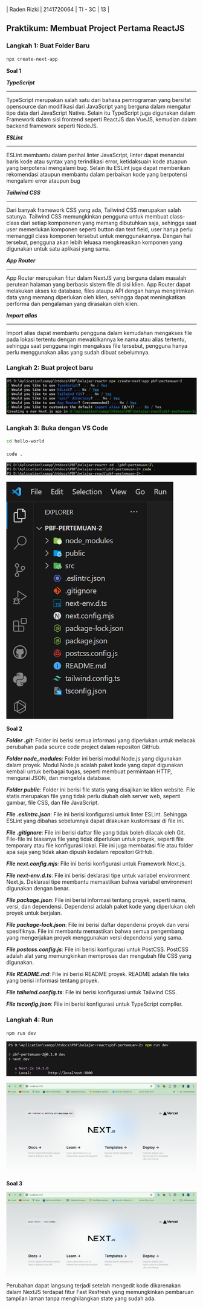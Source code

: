| Raden Rizki | 2141720064 | TI - 3C | 13 |

## Praktikum: Membuat Project Pertama ReactJS

### Langkah 1: Buat Folder Baru

```bash
npx create-next-app
```

**Soal 1**

***TypeScript***

---

TypeScript merupakan salah satu dari bahasa pemrograman yang bersifat opensource dan modifikasi dari JavaScript yang berguna dalam mengatur tipe data dari JavaScript Native. Selain itu TypeScript juga digunakan dalam Framework dalam sisi frontend seperti ReactJS dan VueJS, kemudian dalam backend framework seperti NodeJS.

***ESLint***

---

ESLint membantu dalam perihal linter JavaScript, linter dapat menandai baris kode atau syntax yang terindikasi error, ketidaksuain kode atuapun yang berpotensi mengalami bug. Selain itu ESLint juga dapat memberikan rekomendasi ataupun membantu dalam perbaikan kode yang berpotensi mengalami error ataupun bug

***Tailwind CSS***

---

Dari banyak framework CSS yang ada, Tailwind CSS merupakan salah satunya. Tailwind CSS memungkinkan pengguna untuk membuat class-class dari setiap komponenen yang memang dibutuhkan saja, sehingga saat user memerlukan komponen seperti button dan text field, user hanya perlu memanggil class komponen tersebut untuk menggunakannya. Dengan hal tersebut, pengguna akan lebih leluasa mengkreasikan komponen yang digunakan untuk satu aplikasi yang sama.

***App Router***

--- 

App Router merupakan fitur dalam NextJS yang berguna dalam masalah perutean halaman yang berbasis sistem file di sisi klien. App Router dapat melakukan akses ke database, files ataupu API dengan hanya mengirimkan data yang memang diperlukan oleh klien, sehingga dapat meningkatkan performa dan pengalaman yang dirasakan oleh klien.

***Import alias***

---

Import alias dapat membantu pengguna dalam kemudahan mengakses file pada lokasi tertentu dengan mewakilkannya ke nama atau alias tertentu, sehingga saat pengguna ingin mengakses file tersebut, pengguna hanya perlu menggunakan alias yang sudah dibuat sebelumnya.

### Langkah 2: Buat project baru

![gambar-praktikum](img/praktikum-langkah-2.png)

### Langkah 3: Buka dengan VS Code

```bash
cd hello-world

code . 
```

![gambar-praktikum](img/praktikum-langkah-3-a.png)

![gambar-praktikum](img/praktikum-langkah-3-b.png)

**Soal 2**

***Folder .git***: Folder ini berisi semua informasi yang diperlukan untuk melacak perubahan pada source code project dalam repositori GitHub.

***Folder node_modules***: Folder ini berisi modul Node.js yang digunakan dalam proyek. Modul Node.js adalah paket kode yang dapat digunakan kembali untuk berbagai tugas, seperti membuat permintaan HTTP, mengurai JSON, dan mengelola database.

***Folder public***: Folder ini berisi file statis yang disajikan ke klien website. File statis merupakan file yang tidak perlu diubah oleh server web, seperti gambar, file CSS, dan file JavaScript.

***File .eslintrc.json***: File ini berisi konfigurasi untuk linter ESLint. Sehingga ESLint yang dibahas sebelumnya dapat dilakukan kustomisasi di file ini.

***File .gitignore***: File ini berisi daftar file yang tidak boleh dilacak oleh Git. File-file ini biasanya file yang tidak diperlukan untuk proyek, seperti file temporary atau file konfigurasi lokal. File ini juga membatasi file atau folder apa saja yang tidak akan dipush kedalam repositori GitHub.

***File next.config.mjs***: File ini berisi konfigurasi untuk Framework Next.js.

***File next-env.d.ts***: File ini berisi deklarasi tipe untuk variabel environment Next.js. Deklarasi tipe membantu memastikan bahwa variabel environment digunakan dengan benar.

***File package.json***: File ini berisi informasi tentang proyek, seperti nama, versi, dan dependensi. Dependensi adalah paket kode yang diperlukan oleh proyek untuk berjalan.

***File package-lock.json***: File ini berisi daftar dependensi proyek dan versi spesifiknya. File ini membantu memastikan bahwa semua pengembang yang mengerjakan proyek menggunakan versi dependensi yang sama.

***File postcss.config.js***: File ini berisi konfigurasi untuk PostCSS. PostCSS adalah alat yang memungkinkan memproses dan mengubah file CSS yang digunakan.

***File README.md***: File ini berisi README proyek. README adalah file teks yang berisi informasi tentang proyek.

***File tailwind.config.ts***: File ini berisi konfigurasi untuk Tailwind CSS.

***File tsconfig.json***: File ini berisi konfigurasi untuk TypeScript compiler.

### Langkah 4: Run

```bash
npm run dev
```

![gambar-praktikum](img/praktikum-langkah-4-a.png)

![gambar-praktikum](img/praktikum-langkah-4-b.png)

**Soal 3**

![gambar-praktikum](img/praktikum-langkah-4-c.png)

Perubahan dapat langsung terjadi setelah mengedit kode dikarenakan dalam NextJS terdapat fitur Fast Resfresh yang memungkinkan pembaruan tampilan laman tanpa menghilangkan state yang sudah ada.

